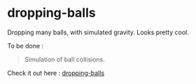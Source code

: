 # dropping-balls
Dropping many balls, with simulated gravity. Looks pretty cool.

To be done : 
  > Simulation of ball collisions. 


Check it out here :  [dropping-balls](https://baibhavjoshi.github.io/dropping-balls/)
